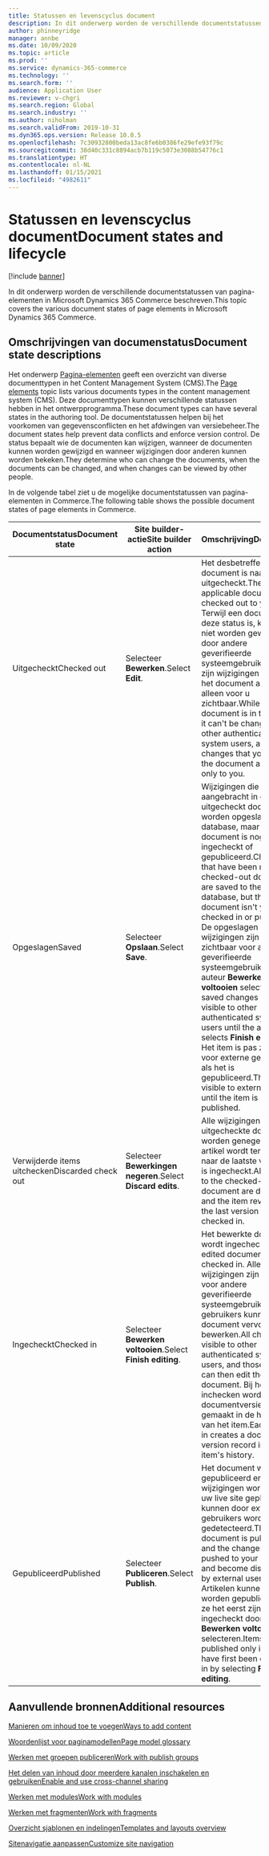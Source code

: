 ```yaml
---
title: Statussen en levenscyclus document
description: In dit onderwerp worden de verschillende documentstatussen van pagina-elementen in Microsoft Dynamics 365 Commerce beschreven.
author: phinneyridge
manager: annbe
ms.date: 10/09/2020
ms.topic: article
ms.prod: ''
ms.service: dynamics-365-commerce
ms.technology: ''
ms.search.form: ''
audience: Application User
ms.reviewer: v-chgri
ms.search.region: Global
ms.search.industry: ''
ms.author: niholman
ms.search.validFrom: 2019-10-31
ms.dyn365.ops.version: Release 10.0.5
ms.openlocfilehash: 7c30932800beda13ac8fe6b0386fe29efe93f79c
ms.sourcegitcommit: 38d40c331c8894acb7b119c5073e3088b54776c1
ms.translationtype: HT
ms.contentlocale: nl-NL
ms.lasthandoff: 01/15/2021
ms.locfileid: "4982611"
---
```

# <a name="document-states-and-lifecycle"></a><span data-ttu-id="dac84-103">Statussen en levenscyclus document</span><span class="sxs-lookup"><span data-stu-id="dac84-103">Document states and lifecycle</span></span>

[!include [banner](includes/banner.md)]

<span data-ttu-id="dac84-104">In dit onderwerp worden de verschillende documentstatussen van pagina-elementen in Microsoft Dynamics 365 Commerce beschreven.</span><span class="sxs-lookup"><span data-stu-id="dac84-104">This topic covers the various document states of page elements in Microsoft Dynamics 365 Commerce.</span></span>

## <a name="document-state-descriptions"></a><span data-ttu-id="dac84-105">Omschrijvingen van documenstatus</span><span class="sxs-lookup"><span data-stu-id="dac84-105">Document state descriptions</span></span>

<span data-ttu-id="dac84-106">Het onderwerp [Pagina-elementen](page-elements-overview.md) geeft een overzicht van diverse documenttypen in het Content Management System (CMS).</span><span class="sxs-lookup"><span data-stu-id="dac84-106">The [Page elements](page-elements-overview.md) topic lists various documents types in the content management system (CMS).</span></span> <span data-ttu-id="dac84-107">Deze documenttypen kunnen verschillende statussen hebben in het ontwerpprogramma.</span><span class="sxs-lookup"><span data-stu-id="dac84-107">These document types can have several states in the authoring tool.</span></span> <span data-ttu-id="dac84-108">De documentstatussen helpen bij het voorkomen van gegevensconflicten en het afdwingen van versiebeheer.</span><span class="sxs-lookup"><span data-stu-id="dac84-108">The document states help prevent data conflicts and enforce version control.</span></span> <span data-ttu-id="dac84-109">De status bepaalt wie de documenten kan wijzigen, wanneer de documenten kunnen worden gewijzigd en wanneer wijzigingen door anderen kunnen worden bekeken.</span><span class="sxs-lookup"><span data-stu-id="dac84-109">They determine who can change the documents, when the documents can be changed, and when changes can be viewed by other people.</span></span>

<span data-ttu-id="dac84-110">In de volgende tabel ziet u de mogelijke documentstatussen van pagina-elementen in Commerce.</span><span class="sxs-lookup"><span data-stu-id="dac84-110">The following table shows the possible document states of page elements in Commerce.</span></span>

| <span data-ttu-id="dac84-111">Documentstatus</span><span class="sxs-lookup"><span data-stu-id="dac84-111">Document state</span></span>      | <span data-ttu-id="dac84-112">Site builder-actie</span><span class="sxs-lookup"><span data-stu-id="dac84-112">Site builder action</span></span>        | <span data-ttu-id="dac84-113">Omschrijving</span><span class="sxs-lookup"><span data-stu-id="dac84-113">Description</span></span>                                                  |
| ------------------- | -------------------------- | ------------------------------------------------------------ |
| <span data-ttu-id="dac84-114">Uitgecheckt</span><span class="sxs-lookup"><span data-stu-id="dac84-114">Checked out</span></span>         | <span data-ttu-id="dac84-115">Selecteer **Bewerken**.</span><span class="sxs-lookup"><span data-stu-id="dac84-115">Select **Edit**.</span></span>           | <span data-ttu-id="dac84-116">Het desbetreffende document is naar u uitgecheckt.</span><span class="sxs-lookup"><span data-stu-id="dac84-116">The applicable document is checked out to you.</span></span> <span data-ttu-id="dac84-117">Terwijl een document in deze status is, kan het niet worden gewijzigd door andere geverifieerde systeemgebruikers en zijn wijzigingen die u in het document aanbrengt alleen voor u zichtbaar.</span><span class="sxs-lookup"><span data-stu-id="dac84-117">While a document is in this state, it can't be changed by other authenticated system users, and any changes that you make to the document are visible only to you.</span></span> |
| <span data-ttu-id="dac84-118">Opgeslagen</span><span class="sxs-lookup"><span data-stu-id="dac84-118">Saved</span></span>               | <span data-ttu-id="dac84-119">Selecteer **Opslaan**.</span><span class="sxs-lookup"><span data-stu-id="dac84-119">Select **Save**.</span></span>           | <span data-ttu-id="dac84-120">Wijzigingen die zijn aangebracht in een uitgecheckt document, worden opgeslagen in de database, maar het document is nog niet ingecheckt of gepubliceerd.</span><span class="sxs-lookup"><span data-stu-id="dac84-120">Changes that have been made to a checked-out document are saved to the database, but the document isn't yet checked in or published.</span></span> <span data-ttu-id="dac84-121">De opgeslagen wijzigingen zijn pas zichtbaar voor andere geverifieerde systeemgebruikers als de auteur **Bewerken voltooien** selecteert.</span><span class="sxs-lookup"><span data-stu-id="dac84-121">The saved changes aren't visible to other authenticated system users until the author selects **Finish editing**.</span></span> <span data-ttu-id="dac84-122">Het item is pas zichtbaar voor externe gebruikers als het is gepubliceerd.</span><span class="sxs-lookup"><span data-stu-id="dac84-122">They aren't visible to external users until the item is published.</span></span> |
| <span data-ttu-id="dac84-123">Verwijderde items uitchecken</span><span class="sxs-lookup"><span data-stu-id="dac84-123">Discarded check out</span></span> | <span data-ttu-id="dac84-124">Selecteer **Bewerkingen negeren**.</span><span class="sxs-lookup"><span data-stu-id="dac84-124">Select **Discard edits**.</span></span>  | <span data-ttu-id="dac84-125">Alle wijzigingen in het uitgecheckte document worden genegeerd en het artikel wordt teruggezet naar de laatste versie die is ingecheckt.</span><span class="sxs-lookup"><span data-stu-id="dac84-125">All changes to the checked-out document are discarded, and the item reverts to the last version that was checked in.</span></span> |
| <span data-ttu-id="dac84-126">Ingecheckt</span><span class="sxs-lookup"><span data-stu-id="dac84-126">Checked in</span></span>          | <span data-ttu-id="dac84-127">Selecteer **Bewerken voltooien**.</span><span class="sxs-lookup"><span data-stu-id="dac84-127">Select **Finish editing**.</span></span> | <span data-ttu-id="dac84-128">Het bewerkte document wordt ingecheckt.</span><span class="sxs-lookup"><span data-stu-id="dac84-128">The edited document is checked in.</span></span> <span data-ttu-id="dac84-129">Alle wijzigingen zijn zichtbaar voor andere geverifieerde systeemgebruikers en die gebruikers kunnen het document vervolgens bewerken.</span><span class="sxs-lookup"><span data-stu-id="dac84-129">All changes are visible to other authenticated system users, and those users can then edit the document.</span></span> <span data-ttu-id="dac84-130">Bij het inchecken wordt een documentversierecord gemaakt in de historie van het item.</span><span class="sxs-lookup"><span data-stu-id="dac84-130">Each check-in creates a document version record in the item's history.</span></span> |
| <span data-ttu-id="dac84-131">Gepubliceerd</span><span class="sxs-lookup"><span data-stu-id="dac84-131">Published</span></span>           | <span data-ttu-id="dac84-132">Selecteer **Publiceren**.</span><span class="sxs-lookup"><span data-stu-id="dac84-132">Select **Publish**.</span></span>        | <span data-ttu-id="dac84-133">Het document wordt gepubliceerd en de wijzigingen worden op uw live site geplaatst en kunnen door externe gebruikers worden gedetecteerd.</span><span class="sxs-lookup"><span data-stu-id="dac84-133">The document is published, and the changes are pushed to your live site and become discoverable by external users.</span></span> <span data-ttu-id="dac84-134">Artikelen kunnen alleen worden gepubliceerd als ze het eerst zijn ingecheckt door **Bewerken voltooien** te selecteren.</span><span class="sxs-lookup"><span data-stu-id="dac84-134">Items can be published only if they have first been checked in by selecting **Finish editing**.</span></span> |

## <a name="additional-resources"></a><span data-ttu-id="dac84-135">Aanvullende bronnen</span><span class="sxs-lookup"><span data-stu-id="dac84-135">Additional resources</span></span>

[<span data-ttu-id="dac84-136">Manieren om inhoud toe te voegen</span><span class="sxs-lookup"><span data-stu-id="dac84-136">Ways to add content</span></span>](add-manage-content.md)

[<span data-ttu-id="dac84-137">Woordenlijst voor paginamodellen</span><span class="sxs-lookup"><span data-stu-id="dac84-137">Page model glossary</span></span>](page-elements-overview.md)

[<span data-ttu-id="dac84-138">Werken met groepen publiceren</span><span class="sxs-lookup"><span data-stu-id="dac84-138">Work with publish groups</span></span>](publish-groups.md)

[<span data-ttu-id="dac84-139">Het delen van inhoud door meerdere kanalen inschakelen en gebruiken</span><span class="sxs-lookup"><span data-stu-id="dac84-139">Enable and use cross-channel sharing</span></span>](cross-channel-sharing.md)

[<span data-ttu-id="dac84-140">Werken met modules</span><span class="sxs-lookup"><span data-stu-id="dac84-140">Work with modules</span></span>](work-with-modules.md)

[<span data-ttu-id="dac84-141">Werken met fragmenten</span><span class="sxs-lookup"><span data-stu-id="dac84-141">Work with fragments</span></span>](work-with-fragments.md)

[<span data-ttu-id="dac84-142">Overzicht sjablonen en indelingen</span><span class="sxs-lookup"><span data-stu-id="dac84-142">Templates and layouts overview</span></span>](templates-layouts-overview.md)

[<span data-ttu-id="dac84-143">Sitenavigatie aanpassen</span><span class="sxs-lookup"><span data-stu-id="dac84-143">Customize site navigation</span></span>](customize-site-navigation.md)
